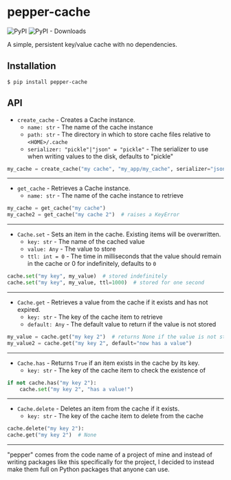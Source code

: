 # pepper-cache

![PyPI](https://img.shields.io/pypi/v/pepper-cache?color=0073b7&label=version&logo=python&logoColor=white&style=flat-square) ![PyPI - Downloads](https://img.shields.io/pypi/dd/pepper-cache?color=0073b7&logo=python&logoColor=white&style=flat-square)

A simple, persistent key/value cache with no dependencies.

## Installation

```shell
$ pip install pepper-cache
```

## API

- `create_cache` - Creates a Cache instance.
  - `name: str` - The name of the cache instance
  - `path: str` - The directory in which to store cache files relative to `<HOME>/.cache`
  - `serializer: "pickle"|"json" = "pickle"` - The serializer to use when writing values to the disk, defaults to "pickle"
```python
my_cache = create_cache("my cache", "my_app/my_cache", serializer="json")
```

---

- `get_cache` - Retrieves a Cache instance.
  - `name: str` - The name of the cache instance to retrieve
```python
my_cache = get_cache("my cache")
my_cache2 = get_cache("my cache 2")  # raises a KeyError
```

---

- `Cache.set` - Sets an item in the cache. Existing items will be overwritten.
  - `key: str` - The name of the cached value
  - `value: Any` - The value to store
  - `ttl: int = 0` - The time in milliseconds that the value should remain in the cache or 0  for indefinitely, defaults to `0`
```python
cache.set("my key", my_value)  # stored indefinitely
cache.set("my key", my_value, ttl=1000)  # stored for one second
```

---

- `Cache.get` - Retrieves a value from the cache if it exists and has not expired.
  - `key: str` - The key of the cache item to retrieve
  - `default: Any` - The default value to return if the value is not stored
```python
my_value = cache.get("my key 2")  # returns None if the value is not stored or has expired. Consider checking if the item exists below
my_value2 = cache.get("my key 2", default="now has a value")
```

---

- `Cache.has` - Returns `True` if an item exists in the cache by its key.
  - `key: str` - The key of the cache item to check the existence of
```python
if not cache.has("my key 2"):
    cache.set("my key 2", "has a value!")
```

---

- `Cache.delete` - Deletes an item from the cache if it exists.
  - `key: str` - The key of the cache item to delete from the cache
```python
cache.delete("my key 2"):
cache.get("my key 2")  # None
```

---

"pepper" comes from the code name of a project of mine and instead of writing packages like this specifically for the project, I decided to instead make them full on Python packages that anyone can use.
